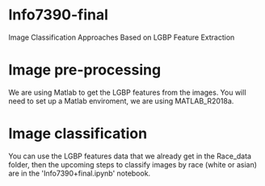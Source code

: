 # Info7390-final
Image Classification Approaches Based on LGBP Feature Extraction
# Image pre-processing
We are using Matlab to get the LGBP features from the images.
You will need to set up a Matlab enviroment, we are using MATLAB_R2018a.
# Image classification
You can use the LGBP features data that we already get in the Race_data folder, then the upcoming steps to classify images by race (white or asian) are in the 'Info7390+final.ipynb' notebook.
